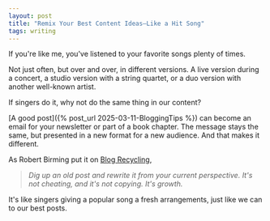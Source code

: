 ```yaml
---
layout: post
title: "Remix Your Best Content Ideas—Like a Hit Song"
tags: writing
---
```


If you're like me, you've listened to your favorite songs plenty of times.

Not just often, but over and over, in different versions. A live version during a concert, a studio version with a string quartet, or a duo version with another well-known artist.

If singers do it, why not do the same thing in our content?

[A good post]({% post_url 2025-03-11-BloggingTips %}) can become an email for your newsletter or part of a book chapter. The message stays the same, but presented in a new format for a new audience. And that makes it different.

As Robert Birming put it on [Blog Recycling](https://birming.com/2025/06/22/blog-recycling/),

> _Dig up an old post and rewrite it from your current perspective. It's not cheating, and it's not copying. It's growth._

It's like singers giving a popular song a fresh arrangements, just like we can to our best posts.

